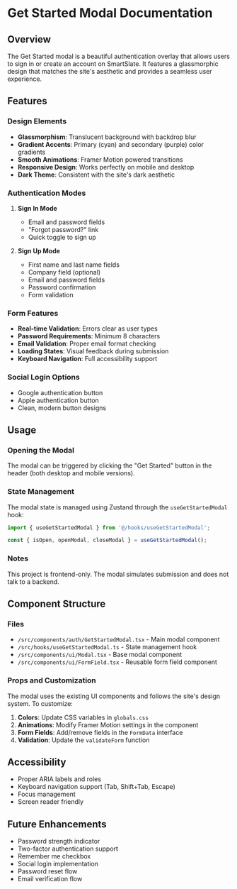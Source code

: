 # Get Started Modal Documentation

## Overview
The Get Started modal is a beautiful authentication overlay that allows users to sign in or create an account on SmartSlate. It features a glassmorphic design that matches the site's aesthetic and provides a seamless user experience.

## Features

### Design Elements
- **Glassmorphism**: Translucent background with backdrop blur
- **Gradient Accents**: Primary (cyan) and secondary (purple) color gradients
- **Smooth Animations**: Framer Motion powered transitions
- **Responsive Design**: Works perfectly on mobile and desktop
- **Dark Theme**: Consistent with the site's dark aesthetic

### Authentication Modes
1. **Sign In Mode**
   - Email and password fields
   - "Forgot password?" link
   - Quick toggle to sign up

2. **Sign Up Mode**
   - First name and last name fields
   - Company field (optional)
   - Email and password fields
   - Password confirmation
   - Form validation

### Form Features
- **Real-time Validation**: Errors clear as user types
- **Password Requirements**: Minimum 8 characters
- **Email Validation**: Proper email format checking
- **Loading States**: Visual feedback during submission
- **Keyboard Navigation**: Full accessibility support

### Social Login Options
- Google authentication button
- Apple authentication button
- Clean, modern button designs

## Usage

### Opening the Modal
The modal can be triggered by clicking the "Get Started" button in the header (both desktop and mobile versions).

### State Management
The modal state is managed using Zustand through the `useGetStartedModal` hook:

```typescript
import { useGetStartedModal } from '@/hooks/useGetStartedModal';

const { isOpen, openModal, closeModal } = useGetStartedModal();
```

### Notes
This project is frontend-only. The modal simulates submission and does not talk to a backend.

## Component Structure

### Files
- `/src/components/auth/GetStartedModal.tsx` - Main modal component
- `/src/hooks/useGetStartedModal.ts` - State management hook
- `/src/components/ui/Modal.tsx` - Base modal component
- `/src/components/ui/FormField.tsx` - Reusable form field component

### Props and Customization
The modal uses the existing UI components and follows the site's design system. To customize:

1. **Colors**: Update CSS variables in `globals.css`
2. **Animations**: Modify Framer Motion settings in the component
3. **Form Fields**: Add/remove fields in the `FormData` interface
4. **Validation**: Update the `validateForm` function

## Accessibility
- Proper ARIA labels and roles
- Keyboard navigation support (Tab, Shift+Tab, Escape)
- Focus management
- Screen reader friendly

## Future Enhancements
- Password strength indicator
- Two-factor authentication support
- Remember me checkbox
- Social login implementation
- Password reset flow
- Email verification flow